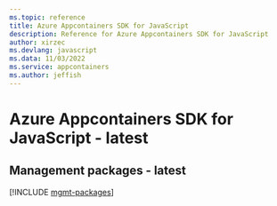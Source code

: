 ```yaml
---
ms.topic: reference
title: Azure Appcontainers SDK for JavaScript
description: Reference for Azure Appcontainers SDK for JavaScript
author: xirzec
ms.devlang: javascript
ms.data: 11/03/2022
ms.service: appcontainers
ms.author: jeffish
---
```

# Azure Appcontainers SDK for JavaScript - latest

## Management packages - latest
[!INCLUDE [mgmt-packages](appcontainers-mgmt-index.md)]
